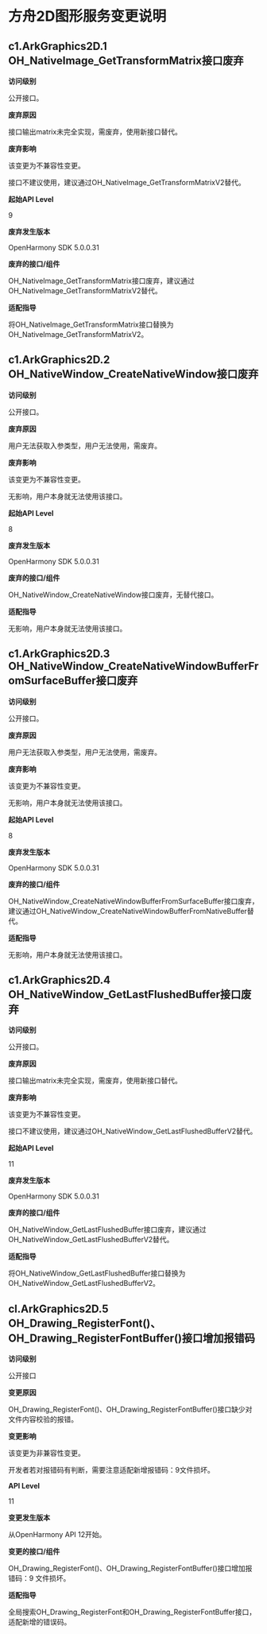 # 方舟2D图形服务变更说明

## c1.ArkGraphics2D.1 OH_NativeImage_GetTransformMatrix接口废弃

**访问级别**

公开接口。

**废弃原因**

接口输出matrix未完全实现，需废弃，使用新接口替代。

**废弃影响**

该变更为不兼容性变更。

接口不建议使用，建议通过OH_NativeImage_GetTransformMatrixV2替代。

**起始API Level**

9

**废弃发生版本**

OpenHarmony SDK 5.0.0.31

**废弃的接口/组件**

OH_NativeImage_GetTransformMatrix接口废弃，建议通过OH_NativeImage_GetTransformMatrixV2替代。

**适配指导**

将OH_NativeImage_GetTransformMatrix接口替换为OH_NativeImage_GetTransformMatrixV2。

## c1.ArkGraphics2D.2 OH_NativeWindow_CreateNativeWindow接口废弃

**访问级别**

公开接口。

**废弃原因**

用户无法获取入参类型，用户无法使用，需废弃。

**废弃影响**

该变更为不兼容性变更。

无影响，用户本身就无法使用该接口。

**起始API Level**

8

**废弃发生版本**

OpenHarmony SDK 5.0.0.31

**废弃的接口/组件**

OH_NativeWindow_CreateNativeWindow接口废弃，无替代接口。

**适配指导**

无影响，用户本身就无法使用该接口。

## c1.ArkGraphics2D.3 OH_NativeWindow_CreateNativeWindowBufferFromSurfaceBuffer接口废弃

**访问级别**

公开接口。

**废弃原因**

用户无法获取入参类型，用户无法使用，需废弃。

**废弃影响**

该变更为不兼容性变更。

无影响，用户本身就无法使用该接口。

**起始API Level**

8

**废弃发生版本**

OpenHarmony SDK 5.0.0.31

**废弃的接口/组件**

OH_NativeWindow_CreateNativeWindowBufferFromSurfaceBuffer接口废弃，建议通过OH_NativeWindow_CreateNativeWindowBufferFromNativeBuffer替代。

**适配指导**

无影响，用户本身就无法使用该接口。

## c1.ArkGraphics2D.4 OH_NativeWindow_GetLastFlushedBuffer接口废弃

**访问级别**

公开接口。

**废弃原因**

接口输出matrix未完全实现，需废弃，使用新接口替代。

**废弃影响**

该变更为不兼容性变更。

接口不建议使用，建议通过OH_NativeWindow_GetLastFlushedBufferV2替代。

**起始API Level**

11

**废弃发生版本**

OpenHarmony SDK 5.0.0.31

**废弃的接口/组件**

OH_NativeWindow_GetLastFlushedBuffer接口废弃，建议通过OH_NativeWindow_GetLastFlushedBufferV2替代。

**适配指导**

将OH_NativeWindow_GetLastFlushedBuffer接口替换为OH_NativeWindow_GetLastFlushedBufferV2。

## cl.ArkGraphics2D.5 OH_Drawing_RegisterFont()、OH_Drawing_RegisterFontBuffer()接口增加报错码

**访问级别**

公开接口

**变更原因**

OH_Drawing_RegisterFont()、OH_Drawing_RegisterFontBuffer()接口缺少对文件内容校验的报错。

**变更影响**

该变更为非兼容性变更。

开发者若对报错码有判断，需要注意适配新增报错码：9文件损坏。

**API Level**

11

**变更发生版本**

从OpenHarmony API 12开始。

**变更的接口/组件**

OH_Drawing_RegisterFont()、OH_Drawing_RegisterFontBuffer()接口增加报错码：9 文件损坏。

**适配指导**

全局搜索OH_Drawing_RegisterFont和OH_Drawing_RegisterFontBuffer接口，适配新增的错误码。
